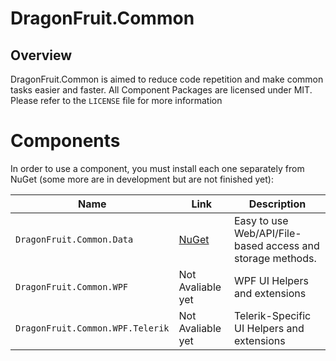 # DragonFruit.Common

## Overview
DragonFruit.Common is aimed to reduce code repetition and make common tasks easier and faster.
All Component Packages are licensed under MIT. Please refer to the `LICENSE` file for more information

# Components

In order to use a component, you must install each one separately from NuGet (some more are in development but are not finished yet):

|Name|Link|Description
|--|--|--|
|`DragonFruit.Common.Data`|[NuGet](https://www.nuget.org/packages/DragonFruit.Common.Data)|Easy to use Web/API/File-based access and storage methods.|
|`DragonFruit.Common.WPF`|Not Avaliable yet|WPF UI Helpers and extensions|
|`DragonFruit.Common.WPF.Telerik`|Not Avaliable yet|Telerik-Specific UI Helpers and extensions|